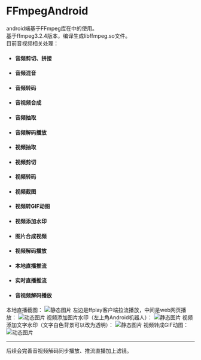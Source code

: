 # FFmpegAndroid
android端基于FFmpeg库在中的使用。<br>
基于ffmpeg3.2.4版本，编译生成libffmpeg.so文件。<br>
目前音视频相关处理：<br>

- #### 音频剪切、拼接
- #### 音频混音
- #### 音频转码
- #### 音视频合成
- #### 音频抽取
- #### 音频解码播放
- #### 视频抽取
- #### 视频剪切
- #### 视频转码
- #### 视频截图
- #### 视频转GIF动图
- #### 视频添加水印
- #### 图片合成视频
- #### 视频解码播放
- #### 本地直播推流
- #### 实时直播推流
- #### 音视频解码播放

本地直播截图：
![静态图片](https://github.com/xufuji456/FFmpegAndroid/blob/master/picture/live.png)
左边是ffplay客户端拉流播放，中间是web网页播放：
![动态图片](https://github.com/xufuji456/FFmpegAndroid/blob/master/gif/live.gif)
视频添加图片水印（左上角Android机器人）：
![静态图片](https://github.com/xufuji456/FFmpegAndroid/blob/master/picture/Watermark.png)
视频添加文字水印（文字白色背景可以改为透明）：
![静态图片](https://github.com/xufuji456/FFmpegAndroid/blob/master/picture/Textmark.png)
视频转成GIF动图：
![动态图片](https://github.com/xufuji456/FFmpegAndroid/blob/master/gif/VideoToGif.gif)

***

后续会完善音视频解码同步播放、推流直播加上滤镜。
<br><br>

